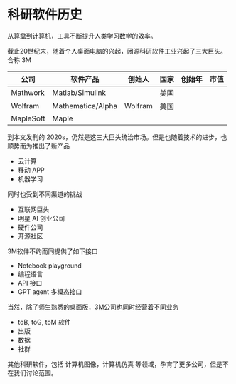 # 科研软件历史

从算盘到计算机，工具不断提升人类学习数学的效率。

截止20世纪末，随着个人桌面电脑的兴起，闭源科研软件工业兴起了三大巨头。合称 3M

| 公司      | 软件产品          | 创始人  | 国家 | 创始年 | 市值 |
| --------- | ----------------- | ------- | ---- | ------ | ---- |
| Mathwork  | Matlab/Simulink   |         | 美国 |        |      |
| Wolfram   | Mathematica/Alpha | Wolfram | 美国 |        |      |
| MapleSoft | Maple             |         |      |        |      |

到本文发刊的 2020s，仍然是这三大巨头统治市场。但是也随着技术的进步，也顺势而为推出了新产品

- 云计算
- 移动 APP
- 机器学习

同时也受到不同渠道的挑战

- 互联网巨头
- 明星 AI 创业公司
- 硬件公司
- 开源社区

3M软件不约而同提供了如下接口

- Notebook playground
- 编程语言
- API 接口
- GPT agent 多模态接口

当然，除了师生熟悉的桌面版，3M公司也同时经营着不同业务

- toB, toG, toM 软件
- 出版
- 数据
- 社群

其他科研软件，包括 计算机图像，计算机仿真 等领域，孕育了更多公司，但是不在我们讨论范围。